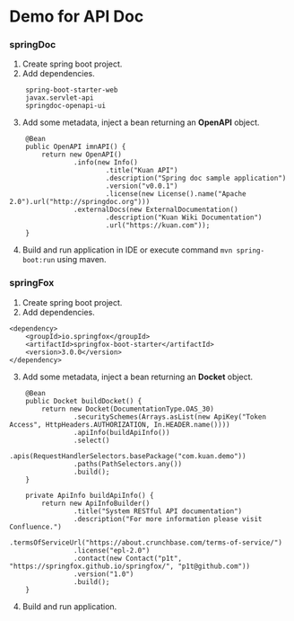 # Demo for API Doc

### springDoc

1. Create spring boot project.
2. Add dependencies.

```
    spring-boot-starter-web
    javax.servlet-api
    springdoc-openapi-ui
```
    
3. Add some metadata, inject a bean returning an **OpenAPI** object.

```
    @Bean
    public OpenAPI imnAPI() {
        return new OpenAPI()
                .info(new Info()
                        .title("Kuan API")
                        .description("Spring doc sample application")
                        .version("v0.0.1")
                        .license(new License().name("Apache 2.0").url("http://springdoc.org")))
                .externalDocs(new ExternalDocumentation()
                        .description("Kuan Wiki Documentation")
                        .url("https://kuan.com"));
    }
```

4. Build and run application in IDE or execute command ```mvn spring-boot:run``` using maven.

### springFox

1. Create spring boot project.
2. Add dependencies.

```
<dependency>
    <groupId>io.springfox</groupId>
    <artifactId>springfox-boot-starter</artifactId>
    <version>3.0.0</version>
</dependency>
```

3. Add some metadata, inject a bean returning an **Docket** object.

```
    @Bean
    public Docket buildDocket() {
        return new Docket(DocumentationType.OAS_30)
                .securitySchemes(Arrays.asList(new ApiKey("Token Access", HttpHeaders.AUTHORIZATION, In.HEADER.name())))
                .apiInfo(buildApiInfo())
                .select()
                .apis(RequestHandlerSelectors.basePackage("com.kuan.demo"))
                .paths(PathSelectors.any())
                .build();
    }

    private ApiInfo buildApiInfo() {
        return new ApiInfoBuilder()
                .title("System RESTful API documentation")
                .description("For more information please visit Confluence.")
                .termsOfServiceUrl("https://about.crunchbase.com/terms-of-service/")
                .license("epl-2.0")
                .contact(new Contact("p1t", "https://springfox.github.io/springfox/", "p1t@github.com"))
                .version("1.0")
                .build();
    }
```

4. Build and run application.